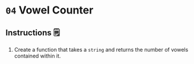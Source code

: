 # `04` Vowel Counter

## Instructions 🗒
1. Create a function that takes a `string` and returns the number of vowels contained within it.